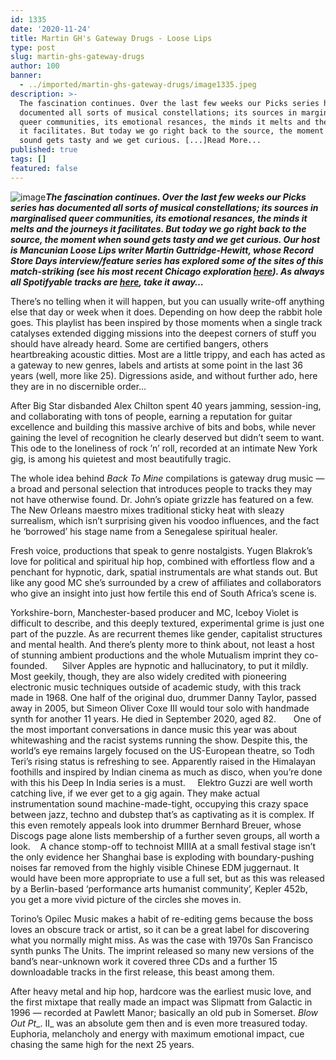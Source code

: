```yaml
---
id: 1335
date: '2020-11-24'
title: Martin GH's Gateway Drugs - Loose Lips
type: post
slug: martin-ghs-gateway-drugs
author: 100
banner:
  - ../imported/martin-ghs-gateway-drugs/image1335.jpeg
description: >-
  The fascination continues. Over the last few weeks our Picks series has
  documented all sorts of musical constellations; its sources in marginalised
  queer communities, its emotional resances, the minds it melts and the journeys
  it facilitates. But today we go right back to the source, the moment when
  sound gets tasty and we get curious. [...]Read More...
published: true
tags: []
featured: false
---
```

![image](../../imported/martin-ghs-gateway-drugs/image1335.jpeg)**_The fascination continues. Over the last few weeks our Picks series has documented all sorts of musical constellations; its sources in marginalised queer communities, its emotional resances, the minds it melts and the journeys it facilitates. But today we go right back to the source, the moment when sound gets tasty and we get curious. Our host is Mancunian Loose Lips writer Martin Guttridge-Hewitt, whose Record Store Days interview/feature series has explored some of the sites of this match-striking (see his most recent Chicago exploration [here](http://loose-lips.co.uk/blog/record-store-days-outsider-betting-at-groove-records-chicago)). As always all Spotifyable tracks are [here](https://open.spotify.com/playlist/5JH8AZStkZLkLVxD6Q4QlB?si=FUOEhb0QQd2ibnSspv2T8Q), take it away…_**

There’s no telling when it will happen, but you can usually write-off anything else that day or week when it does. Depending on how deep the rabbit hole goes. This playlist has been inspired by those moments when a single track catalyses extended digging missions into the deepest corners of stuff you should have already heard. Some are certified bangers, others heartbreaking acoustic ditties. Most are a little trippy, and each has acted as a gateway to new genres, labels and artists at some point in the last 36 years (well, more like 25). Digressions aside, and without further ado, here they are in no discernible order… 

After Big Star disbanded Alex Chilton spent 40 years jamming, session-ing, and collaborating with tons of people, earning a reputation for guitar excellence and building this massive archive of bits and bobs, while never gaining the level of recognition he clearly deserved but didn’t seem to want. This ode to the loneliness of rock ’n’ roll, recorded at an intimate New York gig, is among his quietest and most beautifully tragic. 

The whole idea behind _Back To Mine_ compilations is gateway drug music — a broad and personal selection that introduces people to tracks they may not have otherwise found. Dr. John’s opiate grizzle has featured on a few. The New Orleans maestro mixes traditional sticky heat with sleazy surrealism, which isn’t surprising given his voodoo influences, and the fact he ‘borrowed’ his stage name from a Senegalese spiritual healer. 

Fresh voice, productions that speak to genre nostalgists. Yugen Blakrok’s love for political and spiritual hip hop, combined with effortless flow and a penchant for hypnotic, dark, spatial instrumentals are what stands out. But like any good MC she’s surrounded by a crew of affiliates and collaborators who give an insight into just how fertile this end of South Africa’s scene is.

Yorkshire-born, Manchester-based producer and MC, Iceboy Violet is difficult to describe, and this deeply textured, experimental grime is just one part of the puzzle. As are recurrent themes like gender, capitalist structures and mental health. And there’s plenty more to think about, not least a host of stunning ambient productions and the whole Mutualism imprint they co-founded.      [](https://soundcloud.com/iceboy_violet/blankface "BlankFace")Silver Apples are hypnotic and hallucinatory, to put it mildly. Most geekily, though, they are also widely credited with pioneering electronic music techniques outside of academic study, with this track made in 1968. One half of the original duo, drummer Danny Taylor, passed away in 2005, but Simeon Oliver Coxe III would tour solo with handmade synth for another 11 years. He died in September 2020, aged 82.       [](https://soundcloud.com/iceboy_violet/blankface "BlankFace")One of the most important conversations in dance music this year was about whitewashing and the racist systems running the show. Despite this, the world’s eye remains largely focused on the US-European theatre, so Todh Teri’s rising status is refreshing to see. Apparently raised in the Himalayan foothills and inspired by Indian cinema as much as disco, when you’re done with this his Deep In India series is a must.     [](https://soundcloud.com/iceboy_violet/blankface "BlankFace")Elektro Guzzi are well worth catching live, if we ever get to a gig again. They make actual instrumentation sound machine-made-tight, occupying this crazy space between jazz, techno and dubstep that’s as captivating as it is complex. If this even remotely appeals look into drummer Bernhard Breuer, whose Discogs page alone lists membership of a further seven groups, all worth a look.    [](https://soundcloud.com/iceboy_violet/blankface "BlankFace")A chance stomp-off to technoist MIIIA at a small festival stage isn’t the only evidence her Shanghai base is exploding with boundary-pushing noises far removed from the highly visible Chinese EDM juggernaut. It would have been more appropriate to use a full set, but as this was released by a Berlin-based ‘performance arts humanist community’, Kepler 452b, you get a more vivid picture of the circles she moves in. 

Torino’s Opilec Music makes a habit of re-editing gems because the boss loves an obscure track or artist, so it can be a great label for discovering what you normally might miss. As was the case with 1970s San Francisco synth punks The Units. The imprint released so many new versions of the band’s near-unknown work it covered three CDs and a further 15 downloadable tracks in the first release, this beast among them.

After heavy metal and hip hop, hardcore was the earliest music love, and the first mixtape that really made an impact was Slipmatt from Galactic in 1996 — recorded at Pawlett Manor; basically an old pub in Somerset. _Blow Out Pt__. II_ was an absolute gem then and is even more treasured today. Euphoria, melancholy and energy with maximum emotional impact, cue chasing the same high for the next 25 years.